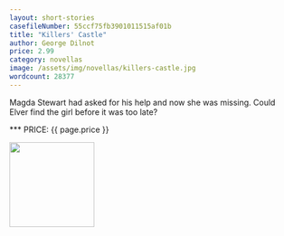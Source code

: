 ```yaml
---
layout: short-stories
casefileNumber: 55ccf75fb3901011515af01b
title: "Killers' Castle"
author: George Dilnot
price: 2.99
category: novellas
image: /assets/img/novellas/killers-castle.jpg
wordcount: 28377
---
```


Magda Stewart had asked for his help and now she was missing. Could Elver find the girl before it was too late?

*** PRICE: {{ page.price }}

<a href="https://transactions.sendowl.com/packages/32890/47D4BDC9/add_to_cart" rel="nofollow"><img style="width: 150px;" src="https://transactions.sendowl.com/assets/external/add-to-cart.png" /></a><script type="text/javascript" src="https://transactions.sendowl.com/assets/sendowl.js" ></script>